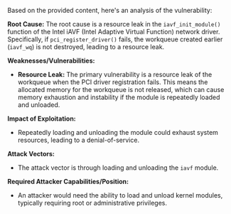 Based on the provided content, here's an analysis of the vulnerability:

**Root Cause:**
The root cause is a resource leak in the `iavf_init_module()` function of the Intel iAVF (Intel Adaptive Virtual Function) network driver. Specifically, if `pci_register_driver()` fails, the workqueue created earlier (`iavf_wq`) is not destroyed, leading to a resource leak.

**Weaknesses/Vulnerabilities:**
- **Resource Leak:** The primary vulnerability is a resource leak of the workqueue when the PCI driver registration fails. This means the allocated memory for the workqueue is not released, which can cause memory exhaustion and instability if the module is repeatedly loaded and unloaded.

**Impact of Exploitation:**
- Repeatedly loading and unloading the module could exhaust system resources, leading to a denial-of-service.

**Attack Vectors:**
- The attack vector is through loading and unloading the `iavf` module.

**Required Attacker Capabilities/Position:**
- An attacker would need the ability to load and unload kernel modules, typically requiring root or administrative privileges.